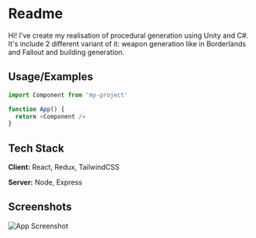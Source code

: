 
# Readme

Hi! I've create my realisation of procedural generation using Unity and C#. It's include 2 different variant of it: weapon generation like in Borderlands and Fallout and building generation.



## Usage/Examples

```javascript
import Component from 'my-project'

function App() {
  return <Component />
}
```


## Tech Stack

**Client:** React, Redux, TailwindCSS

**Server:** Node, Express


## Screenshots

![App Screenshot](https://via.placeholder.com/468x300?text=App+Screenshot+Here)

